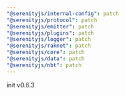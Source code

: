 ```yaml
---
"@serenityjs/internal-config": patch
"@serenityjs/protocol": patch
"@serenityjs/emitter": patch
"@serenityjs/plugins": patch
"@serenityjs/logger": patch
"@serenityjs/raknet": patch
"@serenityjs/core": patch
"@serenityjs/data": patch
"@serenityjs/nbt": patch
---
```


init v0.6.3
